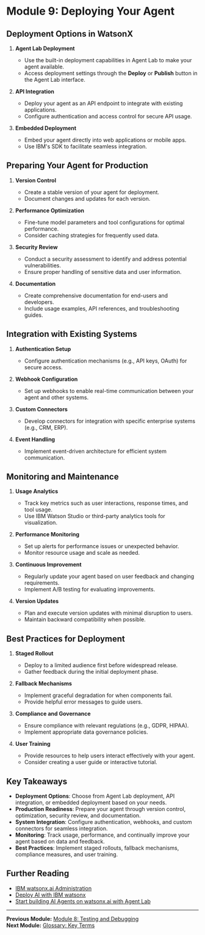 # Module 9: Deploying Your Agent

## Deployment Options in WatsonX

1. **Agent Lab Deployment**  
   - Use the built-in deployment capabilities in Agent Lab to make your agent available.  
   - Access deployment settings through the **Deploy** or **Publish** button in the Agent Lab interface.

2. **API Integration**  
   - Deploy your agent as an API endpoint to integrate with existing applications.  
   - Configure authentication and access control for secure API usage.

3. **Embedded Deployment**  
   - Embed your agent directly into web applications or mobile apps.  
   - Use IBM's SDK to facilitate seamless integration.

## Preparing Your Agent for Production

1. **Version Control**  
   - Create a stable version of your agent for deployment.  
   - Document changes and updates for each version.

2. **Performance Optimization**  
   - Fine-tune model parameters and tool configurations for optimal performance.  
   - Consider caching strategies for frequently used data.

3. **Security Review**  
   - Conduct a security assessment to identify and address potential vulnerabilities.  
   - Ensure proper handling of sensitive data and user information.

4. **Documentation**  
   - Create comprehensive documentation for end-users and developers.  
   - Include usage examples, API references, and troubleshooting guides.

## Integration with Existing Systems

1. **Authentication Setup**  
   - Configure authentication mechanisms (e.g., API keys, OAuth) for secure access.

2. **Webhook Configuration**  
   - Set up webhooks to enable real-time communication between your agent and other systems.

3. **Custom Connectors**  
   - Develop connectors for integration with specific enterprise systems (e.g., CRM, ERP).

4. **Event Handling**  
   - Implement event-driven architecture for efficient system communication.

## Monitoring and Maintenance

1. **Usage Analytics**  
   - Track key metrics such as user interactions, response times, and tool usage.  
   - Use IBM Watson Studio or third-party analytics tools for visualization.

2. **Performance Monitoring**  
   - Set up alerts for performance issues or unexpected behavior.  
   - Monitor resource usage and scale as needed.

3. **Continuous Improvement**  
   - Regularly update your agent based on user feedback and changing requirements.  
   - Implement A/B testing for evaluating improvements.

4. **Version Updates**  
   - Plan and execute version updates with minimal disruption to users.  
   - Maintain backward compatibility when possible.

## Best Practices for Deployment

1. **Staged Rollout**  
   - Deploy to a limited audience first before widespread release.  
   - Gather feedback during the initial deployment phase.

2. **Fallback Mechanisms**  
   - Implement graceful degradation for when components fail.  
   - Provide helpful error messages to guide users.

3. **Compliance and Governance**  
   - Ensure compliance with relevant regulations (e.g., GDPR, HIPAA).  
   - Implement appropriate data governance policies.

4. **User Training**  
   - Provide resources to help users interact effectively with your agent.  
   - Consider creating a user guide or interactive tutorial.

## Key Takeaways

- **Deployment Options**: Choose from Agent Lab deployment, API integration, or embedded deployment based on your needs.  
- **Production Readiness**: Prepare your agent through version control, optimization, security review, and documentation.  
- **System Integration**: Configure authentication, webhooks, and custom connectors for seamless integration.  
- **Monitoring**: Track usage, performance, and continually improve your agent based on data and feedback.  
- **Best Practices**: Implement staged rollouts, fallback mechanisms, compliance measures, and user training.

## Further Reading

- [IBM watsonx.ai Administration](https://www.ibm.com/docs/en/watsonx-as-a-service?topic=watsonxai-administration)  
- [Deploy AI with IBM watsonx](https://www.ibm.com/watsonx/deploy-ai)  
- [Start building AI Agents on watsonx.ai with Agent Lab](https://www.ibm.com/new/announcements/start-building-ai-agents-on-watsonx-ai-with-agent-lab)

---

**Previous Module:** [Module 8: Testing and Debugging](#)  
**Next Module:** [Glossary: Key Terms](#)